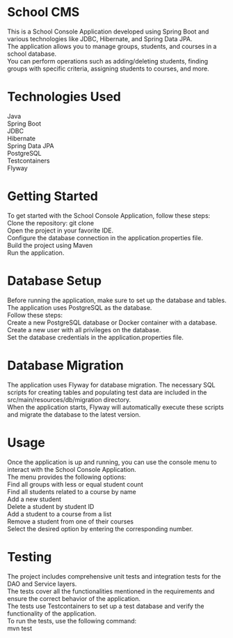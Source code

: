 # School CMS
This is a School Console Application developed using Spring Boot and various technologies like JDBC, Hibernate, and Spring Data JPA.  
The application allows you to manage groups, students, and courses in a school database.  
You can perform operations such as adding/deleting students, finding groups with specific criteria, assigning students to courses, and more.  

# Technologies Used
Java  
Spring Boot  
JDBC  
Hibernate  
Spring Data JPA  
PostgreSQL  
Testcontainers  
Flyway  

# Getting Started
To get started with the School Console Application, follow these steps:  
Clone the repository: git clone <repository-url>  
Open the project in your favorite IDE.  
Configure the database connection in the application.properties file.  
Build the project using Maven   
Run the application.  
  
# Database Setup
Before running the application, make sure to set up the database and tables. The application uses PostgreSQL as the database.  
 Follow these steps:  
Create a new PostgreSQL database or Docker container with a database.  
Create a new user with all privileges on the database.  
Set the database credentials in the application.properties file.  
  
# Database Migration
The application uses Flyway for database migration. The necessary SQL scripts for creating tables and populating test data are included in the src/main/resources/db/migration directory.   
 When the application starts, Flyway will automatically execute these scripts and migrate the database to the latest version.  
  
# Usage
Once the application is up and running, you can use the console menu to interact with the School Console Application.  
The menu provides the following options:  
Find all groups with less or equal student count  
Find all students related to a course by name  
Add a new student  
Delete a student by student ID  
Add a student to a course from a list  
Remove a student from one of their courses  
Select the desired option by entering the corresponding number.  
  
# Testing
The project includes comprehensive unit tests and integration tests for the DAO and Service layers.  
The tests cover all the functionalities mentioned in the requirements and ensure the correct behavior of the application.  
The tests use Testcontainers to set up a test database and verify the functionality of the application.  
To run the tests, use the following command:  
mvn test  

